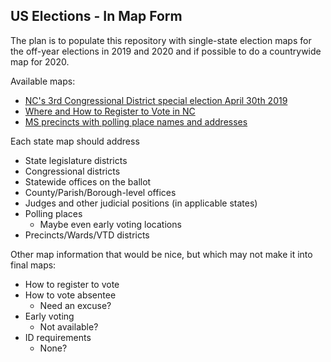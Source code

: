 ## US Elections - In Map Form

The plan is to populate this repository with single-state election maps for the off-year elections in 2019 and 2020 and if possible to do a countrywide map for 2020.

Available maps:
* [NC's 3rd Congressional District special election April 30th 2019](https://fiveham.github.io/Elections/2019/special/NC03.html)
* [Where and How to Register to Vote in NC](https://fiveham.github.io/Elections/2019/register/nc/sites.html)
* [MS precincts with polling place names and addresses](https://fiveham.github.io/Elections/2018/general/MS.html)

Each state map should address

* State legislature districts
* Congressional districts
* Statewide offices on the ballot
* County/Parish/Borough-level offices
* Judges and other judicial positions (in applicable states)
* Polling places
    * Maybe even early voting locations
* Precincts/Wards/VTD districts

Other map information that would be nice, but which may not make it into final maps:

* How to register to vote
* How to vote absentee
    * Need an excuse?
* Early voting
    * Not available?
* ID requirements
    * None?
